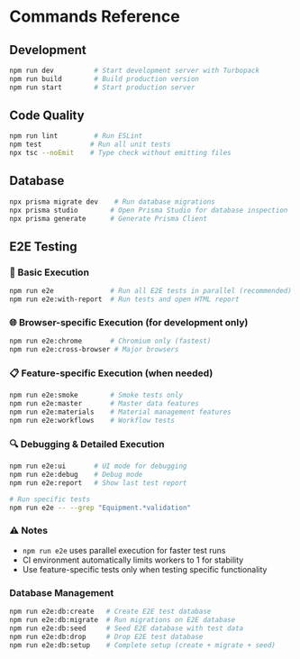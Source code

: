 # Commands Reference

## Development

```bash
npm run dev          # Start development server with Turbopack
npm run build        # Build production version
npm run start        # Start production server
```

## Code Quality

```bash
npm run lint         # Run ESLint
npm test            # Run all unit tests
npx tsc --noEmit    # Type check without emitting files
```

## Database

```bash
npx prisma migrate dev    # Run database migrations
npx prisma studio        # Open Prisma Studio for database inspection
npx prisma generate      # Generate Prisma Client
```

## E2E Testing

### 🚀 Basic Execution

```bash
npm run e2e              # Run all E2E tests in parallel (recommended)
npm run e2e:with-report  # Run tests and open HTML report
```

### 🌐 Browser-specific Execution (for development only)

```bash
npm run e2e:chrome       # Chromium only (fastest)
npm run e2e:cross-browser # Major browsers
```

### 📋 Feature-specific Execution (when needed)

```bash
npm run e2e:smoke        # Smoke tests only
npm run e2e:master       # Master data features
npm run e2e:materials    # Material management features
npm run e2e:workflows    # Workflow tests
```

### 🔍 Debugging & Detailed Execution

```bash
npm run e2e:ui       # UI mode for debugging
npm run e2e:debug    # Debug mode
npm run e2e:report   # Show last test report

# Run specific tests
npm run e2e -- --grep "Equipment.*validation"
```

### ⚠️ Notes

- `npm run e2e` uses parallel execution for faster test runs
- CI environment automatically limits workers to 1 for stability
- Use feature-specific tests only when testing specific functionality

### Database Management

```bash
npm run e2e:db:create   # Create E2E test database
npm run e2e:db:migrate  # Run migrations on E2E database
npm run e2e:db:seed     # Seed E2E database with test data
npm run e2e:db:drop     # Drop E2E test database
npm run e2e:db:setup    # Complete setup (create + migrate + seed)
```
